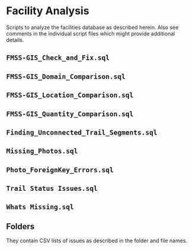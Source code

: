 # Facility Analysis

Scripts to analyze the facilities database as described herein.  Also see
comments in the individual script files which might provide additional details.

## `FMSS-GIS_Check_and_Fix.sql`

## `FMSS-GIS_Domain_Comparison.sql`

## `FMSS-GIS_Location_Comparison.sql`

## `FMSS-GIS_Quantity_Comparison.sql`

## `Finding_Unconnected_Trail_Segments.sql`

## `Missing_Photos.sql`

## `Photo_ForeignKey_Errors.sql`

## `Trail Status Issues.sql`

## `Whats Missing.sql`

## Folders

They contain CSV lists of issues as described in the folder and file names.
